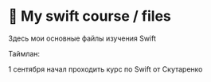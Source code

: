 #  My swift course / files
Здесь мои основные файлы изучения Swift

Таймлан: 

1 сентября начал проходить курс по Swift от Скутаренко
